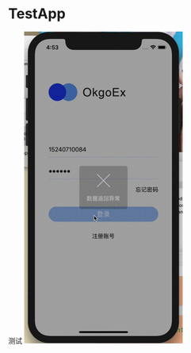 # TestApp
测试
![alt tag](https://raw.githubusercontent.com/QianXiang521/TestApp/master/ces/gif/QQ20180524-165406-HD.gif)
